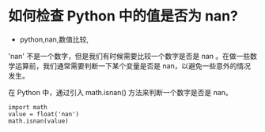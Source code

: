 # 如何检查 Python 中的值是否为 nan?
- python,nan,数值比较,

'nan' 不是一个数字，但是我们有时候需要比较一个数字是否是 nan 。在做一些数学运算前，我们通常需要判断一下某个变量是否是 nan，以避免一些意外的情况发生。

在 Python 中，通过引入 math.isnan() 方法来判断一个数字是否是 nan。

    import math
    value = float('nan')
    math.isnan(value)


